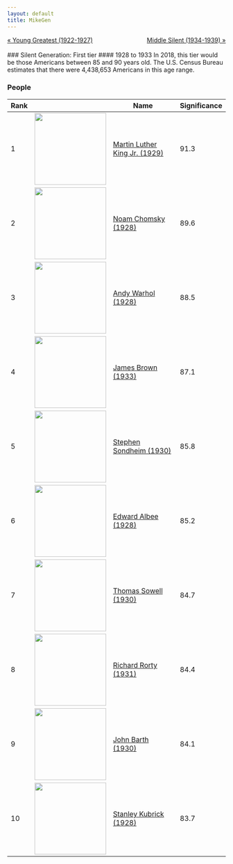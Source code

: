 ```yaml
---
layout: default
title: MikeGen
---
```

<div style="overflow: hidden"><a href="/mike-gen/generations/greatest-young.html" class="previous" style="float: left !important">&laquo; Young Greatest (1922-1927)</a><a href="/mike-gen/generations/silent-middle.html" class="next" style="float: right !important">Middle Silent (1934-1939) &raquo;</a></div>
<br>
### Silent Generation: First tier
#### 1928 to 1933
In 2018, this tier would be those Americans between 85 and 90 years old. The U.S. Census Bureau estimates that there were 4,438,653 Americans in this age range. 

### People

Rank |     | Name                               | Significance 
---- | --- | ---------------------------------- | -------- 
1    | <img src="https://upload.wikimedia.org/wikipedia/commons/0/05/Martin_Luther_King%2C_Jr..jpg" width="165" /> | [Martin Luther King Jr. (1929)](https://en.wikipedia.org/wiki/Martin_Luther_King_Jr.) | 91.3
2    | <img src="https://upload.wikimedia.org/wikipedia/commons/a/a9/Noam_Chomsky_portrait_2017.jpg" width="165" /> | [Noam Chomsky (1928)](https://en.wikipedia.org/wiki/Noam_Chomsky) | 89.6
3    | <img src="https://upload.wikimedia.org/wikipedia/commons/4/42/Andy_Warhol_1975.jpg" width="165" /> | [Andy Warhol (1928)](https://en.wikipedia.org/wiki/Andy_Warhol) | 88.5
4    | <img src="https://upload.wikimedia.org/wikipedia/commons/9/99/James_Brown_Live_Hamburg_1973_1702730029.jpg" width="165" /> | [James Brown (1933)](https://en.wikipedia.org/wiki/James_Brown) | 87.1
5    | <img src="https://upload.wikimedia.org/wikipedia/commons/4/42/Stephen_Sondheim_-_smoking.JPG" width="165" /> | [Stephen Sondheim (1930)](https://en.wikipedia.org/wiki/Stephen_Sondheim) | 85.8
6    | <img src="https://upload.wikimedia.org/wikipedia/commons/7/7e/EdwardAlbee.jpg" width="165" /> | [Edward Albee (1928)](https://en.wikipedia.org/wiki/Edward_Albee) | 85.2
7    | <img src="https://upload.wikimedia.org/wikipedia/commons/4/44/Thomas_Sowell_cropped.jpg" width="165" /> | [Thomas Sowell (1930)](https://en.wikipedia.org/wiki/Thomas_Sowell) | 84.7
8    | <img src="https://upload.wikimedia.org/wikipedia/en/1/1c/Rorty.jpg" width="165" /> | [Richard Rorty (1931)](https://en.wikipedia.org/wiki/Richard_Rorty) | 84.4
9    | <img src="https://upload.wikimedia.org/wikipedia/commons/6/61/Author_John_Barth_%2846716317801%29.jpg" width="165" /> | [John Barth (1930)](https://en.wikipedia.org/wiki/John_Barth) | 84.1
10   | <img src="https://upload.wikimedia.org/wikipedia/commons/d/da/KubrickForLook_%28cropped%29.jpg" width="165" /> | [Stanley Kubrick (1928)](https://en.wikipedia.org/wiki/Stanley_Kubrick) | 83.7
